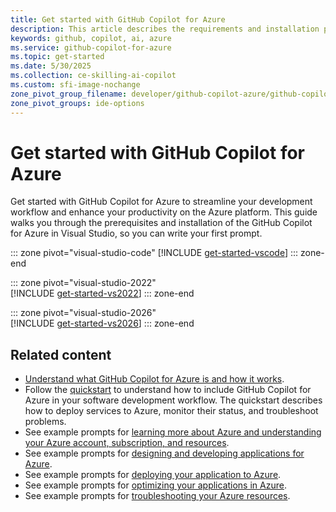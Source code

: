 ```yaml
---
title: Get started with GitHub Copilot for Azure
description: This article describes the requirements and installation procedure for the GitHub Copilot for Azure Visual Studio Code extension.
keywords: github, copilot, ai, azure
ms.service: github-copilot-for-azure
ms.topic: get-started
ms.date: 5/30/2025
ms.collection: ce-skilling-ai-copilot
ms.custom: sfi-image-nochange
zone_pivot_group_filename: developer/github-copilot-azure/github-copilot-azure-zone-pivot-groups.json
zone_pivot_groups: ide-options
---
```


# Get started with GitHub Copilot for Azure

Get started with GitHub Copilot for Azure to streamline your development workflow and enhance your productivity on the Azure platform. This guide walks you through the prerequisites and installation of the GitHub Copilot for Azure in Visual Studio, so you can write your first prompt.

::: zone pivot="visual-studio-code"
[!INCLUDE [get-started-vscode](./includes/get-started-vscode.md)]
::: zone-end  

::: zone pivot="visual-studio-2022"  
[!INCLUDE [get-started-vs2022](./includes/get-started-visual-studio-2022.md)]
::: zone-end

::: zone pivot="visual-studio-2026"  
[!INCLUDE [get-started-vs2026](./includes/get-started-visual-studio-2026.md)]
::: zone-end

## Related content

- [Understand what GitHub Copilot for Azure is and how it works](introduction.md).
- Follow the [quickstart](quickstart-build-deploy-applications.md) to understand how to include GitHub Copilot for Azure in your software development workflow. The quickstart describes how to deploy services to Azure, monitor their status, and troubleshoot problems.
- See example prompts for [learning more about Azure and understanding your Azure account, subscription, and resources](learn-examples.md).
- See example prompts for [designing and developing applications for Azure](design-develop-examples.md).
- See example prompts for [deploying your application to Azure](deploy-examples.md).
- See example prompts for [optimizing your applications in Azure](optimize-examples.md).
- See example prompts for [troubleshooting your Azure resources](troubleshoot-examples.md).
